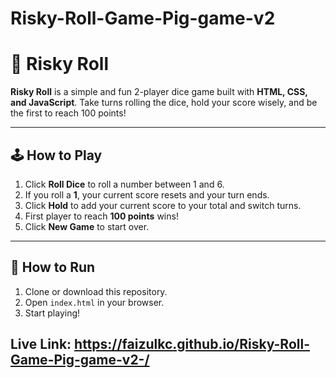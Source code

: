 # Risky-Roll-Game-Pig-game-v2

# 🎲 Risky Roll

**Risky Roll** is a simple and fun 2-player dice game built with **HTML, CSS, and JavaScript**. Take turns rolling the dice, hold your score wisely, and be the first to reach 100 points!

---

## 🕹️ How to Play

1. Click **Roll Dice** to roll a number between 1 and 6.
2. If you roll a **1**, your current score resets and your turn ends.
3. Click **Hold** to add your current score to your total and switch turns.
4. First player to reach **100 points** wins!
5. Click **New Game** to start over.

---

## 🚀 How to Run

1. Clone or download this repository.
2. Open `index.html` in your browser.
3. Start playing!

## Live Link: https://faizulkc.github.io/Risky-Roll-Game-Pig-game-v2-/
